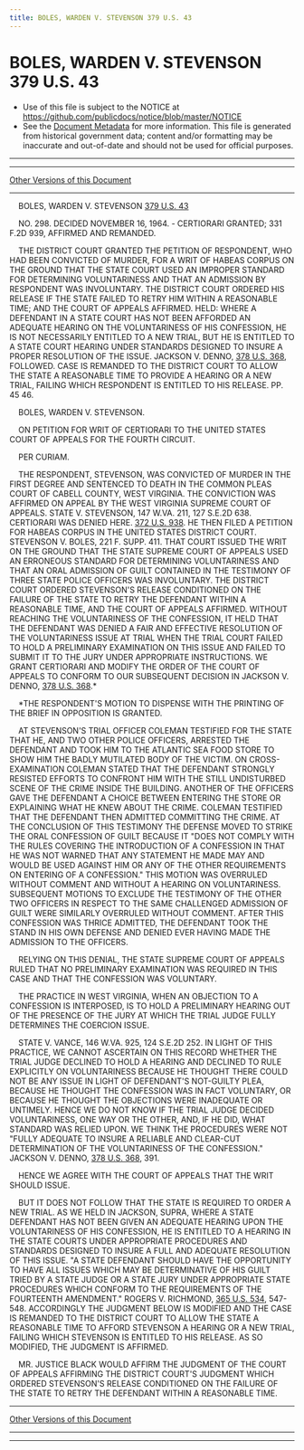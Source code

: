 ```yaml
---
title: BOLES, WARDEN V. STEVENSON 379 U.S. 43
---
```


# BOLES, WARDEN V. STEVENSON 379 U.S. 43

* Use of this file is subject to the NOTICE at https://github.com/publicdocs/notice/blob/master/NOTICE
* See the [Document Metadata](../../../index.md) for more information.
  This file is generated from historical government data; content and/or formatting may be inaccurate and out-of-date and should not be used for official purposes.

----------
----------

[Other Versions of this Document](https://publicdocs.github.io/go/links?ns=uslm-x&ref=%2Fus%2Fcourts%2Fscotus%2FusReporter%2F379%2F43)

----------

    BOLES, WARDEN V. STEVENSON [379 U.S. 43][/us/courts/scotus/usReporter/379/43]

    NO. 298.  DECIDED NOVEMBER 16, 1964.  - CERTIORARI GRANTED; 331 F.2D 939, AFFIRMED AND REMANDED.

    THE DISTRICT COURT GRANTED THE PETITION OF RESPONDENT, WHO HAD BEEN CONVICTED OF MURDER, FOR A WRIT OF HABEAS CORPUS ON THE GROUND THAT THE STATE COURT USED AN IMPROPER STANDARD FOR DETERMINING VOLUNTARINESS AND THAT AN ADMISSION BY RESPONDENT WAS INVOLUNTARY.  THE DISTRICT COURT ORDERED HIS RELEASE IF THE STATE FAILED TO RETRY HIM WITHIN A REASONABLE TIME; AND THE COURT OF APPEALS AFFIRMED.  HELD:  WHERE A DEFENDANT IN A STATE COURT HAS NOT BEEN AFFORDED AN ADEQUATE HEARING ON THE VOLUNTARINESS OF HIS CONFESSION, HE IS NOT NECESSARILY ENTITLED TO A NEW TRIAL, BUT HE IS ENTITLED TO A STATE COURT HEARING UNDER STANDARDS DESIGNED TO INSURE A PROPER RESOLUTION OF THE ISSUE.  JACKSON V. DENNO, [378 U.S. 368][/us/courts/scotus/usReporter/378/368], FOLLOWED.  CASE IS REMANDED TO THE DISTRICT COURT TO ALLOW THE STATE A REASONABLE TIME TO PROVIDE A HEARING OR A NEW TRIAL, FAILING WHICH RESPONDENT IS ENTITLED TO HIS RELEASE.  PP. 45 46.

    BOLES, WARDEN V. STEVENSON.

    ON PETITION FOR WRIT OF CERTIORARI TO THE UNITED STATES COURT OF APPEALS FOR THE FOURTH CIRCUIT.

    PER CURIAM.

    THE RESPONDENT, STEVENSON, WAS CONVICTED OF MURDER IN THE FIRST DEGREE AND SENTENCED TO DEATH IN THE COMMON PLEAS COURT OF CABELL COUNTY, WEST VIRGINIA.  THE CONVICTION WAS AFFIRMED ON APPEAL BY THE WEST VIRGINIA SUPREME COURT OF APPEALS.  STATE V. STEVENSON, 147 W.VA. 211, 127 S.E.2D 638.  CERTIORARI WAS DENIED HERE.  [372 U.S. 938][/us/courts/scotus/usReporter/372/938].  HE THEN FILED A PETITION FOR HABEAS CORPUS IN THE UNITED STATES DISTRICT COURT.  STEVENSON V. BOLES, 221 F. SUPP. 411.  THAT COURT ISSUED THE WRIT ON THE GROUND THAT THE STATE SUPREME COURT OF APPEALS USED AN ERRONEOUS STANDARD FOR DETERMINING VOLUNTARINESS AND THAT AN ORAL ADMISSION OF GUILT CONTAINED IN THE TESTIMONY OF THREE STATE POLICE OFFICERS WAS INVOLUNTARY.  THE DISTRICT COURT ORDERED STEVENSON'S RELEASE CONDITIONED ON THE FAILURE OF THE STATE TO RETRY THE DEFENDANT WITHIN A REASONABLE TIME, AND THE COURT OF APPEALS AFFIRMED.  WITHOUT REACHING THE VOLUNTARINESS OF THE CONFESSION, IT HELD THAT THE DEFENDANT WAS DENIED A FAIR AND EFFECTIVE RESOLUTION OF THE VOLUNTARINESS ISSUE AT TRIAL WHEN THE TRIAL COURT FAILED TO HOLD A PRELIMINARY EXAMINATION ON THIS ISSUE AND FAILED TO SUBMIT IT TO THE JURY UNDER APPROPRIATE INSTRUCTIONS.  WE GRANT CERTIORARI AND MODIFY THE ORDER OF THE COURT OF APPEALS TO CONFORM TO OUR SUBSEQUENT DECISION IN JACKSON V. DENNO, [378 U.S. 368][/us/courts/scotus/usReporter/378/368].\*

    \*THE RESPONDENT'S MOTION TO DISPENSE WITH THE PRINTING OF THE BRIEF IN OPPOSITION IS GRANTED.

    AT STEVENSON'S TRIAL OFFICER COLEMAN TESTIFIED FOR THE STATE THAT HE, AND TWO OTHER POLICE OFFICERS, ARRESTED THE DEFENDANT AND TOOK HIM TO THE ATLANTIC SEA FOOD STORE TO SHOW HIM THE BADLY MUTILATED BODY OF THE VICTIM.  ON CROSS-EXAMINATION COLEMAN STATED THAT THE DEFENDANT STRONGLY RESISTED EFFORTS TO CONFRONT HIM WITH THE STILL UNDISTURBED SCENE OF THE CRIME INSIDE THE BUILDING.  ANOTHER OF THE OFFICERS GAVE THE DEFENDANT A CHOICE BETWEEN ENTERING THE STORE OR EXPLAINING WHAT HE KNEW ABOUT THE CRIME.  COLEMAN TESTIFIED THAT THE DEFENDANT THEN ADMITTED COMMITTING THE CRIME.  AT THE CONCLUSION OF THIS TESTIMONY THE DEFENSE MOVED TO STRIKE THE ORAL CONFESSION OF GUILT BECAUSE IT "DOES NOT COMPLY WITH THE RULES COVERING THE INTRODUCTION OF A CONFESSION IN THAT HE WAS NOT WARNED THAT ANY STATEMENT HE MADE MAY AND WOULD BE USED AGAINST HIM OR ANY OF THE OTHER REQUIREMENTS ON ENTERING OF A CONFESSION."  THIS MOTION WAS OVERRULED WITHOUT COMMENT AND WITHOUT A HEARING ON VOLUNTARINESS.  SUBSEQUENT MOTIONS TO EXCLUDE THE TESTIMONY OF THE OTHER TWO OFFICERS IN RESPECT TO THE SAME CHALLENGED ADMISSION OF GUILT WERE SIMILARLY OVERRULED WITHOUT COMMENT.  AFTER THIS CONFESSION WAS THRICE ADMITTED, THE DEFENDANT TOOK THE STAND IN HIS OWN DEFENSE AND DENIED EVER HAVING MADE THE ADMISSION TO THE OFFICERS.

    RELYING ON THIS DENIAL, THE STATE SUPREME COURT OF APPEALS RULED THAT NO PRELIMINARY EXAMINATION WAS REQUIRED IN THIS CASE AND THAT THE CONFESSION WAS VOLUNTARY.

    THE PRACTICE IN WEST VIRGINIA, WHEN AN OBJECTION TO A CONFESSION IS INTERPOSED, IS TO HOLD A PRELIMINARY HEARING OUT OF THE PRESENCE OF THE JURY AT WHICH THE TRIAL JUDGE FULLY DETERMINES THE COERCION ISSUE.

    STATE V. VANCE, 146 W.VA. 925, 124 S.E.2D 252.  IN LIGHT OF THIS PRACTICE, WE CANNOT ASCERTAIN ON THIS RECORD WHETHER THE TRIAL JUDGE DECLINED TO HOLD A HEARING AND DECLINED TO RULE EXPLICITLY ON VOLUNTARINESS BECAUSE HE THOUGHT THERE COULD NOT BE ANY ISSUE IN LIGHT OF DEFENDANT'S NOT-GUILTY PLEA, BECAUSE HE THOUGHT THE CONFESSION WAS IN FACT VOLUNTARY, OR BECAUSE HE THOUGHT THE OBJECTIONS WERE INADEQUATE OR UNTIMELY.  HENCE WE DO NOT KNOW IF THE TRIAL JUDGE DECIDED VOLUNTARINESS, ONE WAY OR THE OTHER, AND, IF HE DID, WHAT STANDARD WAS RELIED UPON.  WE THINK THE PROCEDURES WERE NOT "FULLY ADEQUATE TO INSURE A RELIABLE AND CLEAR-CUT DETERMINATION OF THE VOLUNTARINESS OF THE CONFESSION."  JACKSON V. DENNO, [378 U.S. 368][/us/courts/scotus/usReporter/378/368], 391.

    HENCE WE AGREE WITH THE COURT OF APPEALS THAT THE WRIT SHOULD ISSUE.

    BUT IT DOES NOT FOLLOW THAT THE STATE IS REQUIRED TO ORDER A NEW TRIAL.  AS WE HELD IN JACKSON, SUPRA, WHERE A STATE DEFENDANT HAS NOT BEEN GIVEN AN ADEQUATE HEARING UPON THE VOLUNTARINESS OF HIS CONFESSION, HE IS ENTITLED TO A HEARING IN THE STATE COURTS UNDER APPROPRIATE PROCEDURES AND STANDARDS DESIGNED TO INSURE A FULL AND ADEQUATE RESOLUTION OF THIS ISSUE.  "A STATE DEFENDANT SHOULD HAVE THE OPPORTUNITY TO HAVE ALL ISSUES WHICH MAY BE DETERMINATIVE OF HIS GUILT TRIED BY A STATE JUDGE OR A STATE JURY UNDER APPROPRIATE STATE PROCEDURES WHICH CONFORM TO THE REQUIREMENTS OF THE FOURTEENTH AMENDMENT."  ROGERS V. RICHMOND, [365 U.S. 534][/us/courts/scotus/usReporter/365/534], 547-548.  ACCORDINGLY THE JUDGMENT BELOW IS MODIFIED AND THE CASE IS REMANDED TO THE DISTRICT COURT TO ALLOW THE STATE A REASONABLE TIME TO AFFORD STEVENSON A HEARING OR A NEW TRIAL, FAILING WHICH STEVENSON IS ENTITLED TO HIS RELEASE.  AS SO MODIFIED, THE JUDGMENT IS AFFIRMED.

    MR. JUSTICE BLACK WOULD AFFIRM THE JUDGMENT OF THE COURT OF APPEALS AFFIRMING THE DISTRICT COURT'S JUDGMENT WHICH ORDERED STEVENSON'S RELEASE CONDITIONED ON THE FAILURE OF THE STATE TO RETRY THE DEFENDANT WITHIN A REASONABLE TIME.

----------

[Other Versions of this Document](https://publicdocs.github.io/go/links?ns=uslm-x&ref=%2Fus%2Fcourts%2Fscotus%2FusReporter%2F379%2F43)

----------
----------

[/us/courts/scotus/usReporter/379/43]: https://publicdocs.github.io/go/links?ns=uslm-x&ref=%2Fus%2Fcourts%2Fscotus%2FusReporter%2F379%2F43
[/us/courts/scotus/usReporter/378/368]: https://publicdocs.github.io/go/links?ns=uslm-x&ref=%2Fus%2Fcourts%2Fscotus%2FusReporter%2F378%2F368
[/us/courts/scotus/usReporter/372/938]: https://publicdocs.github.io/go/links?ns=uslm-x&ref=%2Fus%2Fcourts%2Fscotus%2FusReporter%2F372%2F938
[/us/courts/scotus/usReporter/378/368]: https://publicdocs.github.io/go/links?ns=uslm-x&ref=%2Fus%2Fcourts%2Fscotus%2FusReporter%2F378%2F368
[/us/courts/scotus/usReporter/378/368]: https://publicdocs.github.io/go/links?ns=uslm-x&ref=%2Fus%2Fcourts%2Fscotus%2FusReporter%2F378%2F368
[/us/courts/scotus/usReporter/365/534]: https://publicdocs.github.io/go/links?ns=uslm-x&ref=%2Fus%2Fcourts%2Fscotus%2FusReporter%2F365%2F534


